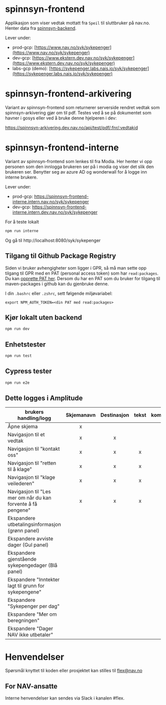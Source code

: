 # spinnsyn-frontend
Applikasjon som viser vedtak mottatt fra `Speil` til sluttbruker på nav.no. Henter data fra [spinnsyn-backend](https://github.com/navikt/spinnsyn-backend).

Lever under:

- prod-gcp: [https://www.nav.no/syk/sykepenger](https://www.nav.no/syk/sykepenger)
- dev-gcp: [https://www.ekstern.dev.nav.no/syk/sykepenger](https://www.ekstern.dev.nav.no/syk/sykepenger)
- labs-gcp (demo): [https://sykepenger.labs.nais.io/syk/sykepenger](https://sykepenger.labs.nais.io/syk/sykepenger)

# spinnsyn-frontend-arkivering
Variant av spinnsyn-frontend som returnerer serverside rendret vedtak som spinnsyn-arkivering gjør om til pdf.
Testes ved å se på dokumentet som havner i gosys eller ved å bruke denne hjelperen i dev:

https://spinnsyn-arkivering.dev.nav.no/api/test/pdf/:fnr/:vedtakid

# spinnsyn-frontend-interne
Variant av spinnsyn-frontend som lenkes til fra Modia. Her henter vi opp personen som den innlogga brukeren ser på i modia og viser det slik den brukeren ser.
Benytter seg av azure AD og wonderwall for å logge inn interne brukere.

Lever under:

- prod-gcp: https://spinnsyn-frontend-interne.intern.nav.no/syk/sykepenger
- dev-gcp: https://spinnsyn-frontend-interne.intern.dev.nav.no/syk/sykepenger


For å teste lokalt
```sh
npm run interne
```
Og gå til http://localhost:8080/syk/sykepenger

## Tilgang til Github Package Registry

Siden vi bruker avhengigheter som ligger i GPR, så må man sette opp tilgang til GPR med en PAT (personal access token) som har `read:packages`. Du kan [opprette PAT her](https://github.com/settings/tokens). Dersom du har en PAT som du bruker for tilgang til maven-packages i github kan du gjenbruke denne.

I din `.bashrc` eller `.zshrc`, sett følgende miljøvariabel:

`export NPM_AUTH_TOKEN=<din PAT med read:packages>`

## Kjør lokalt uten backend

```sh
npm run dev
```


## Enhetstester

```sh
npm run test
```

## Cypress tester

```sh
npm run e2e
```

## Dette logges i Amplitude

| brukers handling/logg                                        | Skjemanavn | Destinasjon | tekst | komponent | Tidligere lest | Revurdert | Annulert | Refusjon | Brukerutbetaling | Flere vedtK |
|--------------------------------------------------------------|:----------:|:-----------:|:-----:|:---------:|:--------------:|:---------:|:--------:|:--------:|:----------------:|:-----------:|
| Åpne skjema                                                  |     x      |             |       |           |                |           |          |    x     |        x         |      X      |
| Navigasjon til et vedtak                                     |     x      |      x      |       |           |       x        |     x     |    x     |          |                  |             |
| Navigasjon til "kontakt oss"                                 |     x      |      x      |   x   |           |                |           |          |          |                  |             |
| Navigasjon til "retten til å klage"                          |     x      |      x      |   x   |           |                |           |          |          |                  |             |
| Navigasjon til "klage veilederen"                            |     x      |      x      |   x   |           |                |           |          |          |                  |             |
| Navigasjon til "Les mer om når du kan forvente å få pengene" |     x      |      x      |   x   |           |                |           |          |          |                  |             |
| Ekspandere utbetalingsinformasjon (grønn panel)              |            |             |       |     x     |                |           |          |          |                  |             |
| Ekspandere avviste dager (Gul panel)                         |            |             |       |     x     |                |           |          |          |                  |             |
| Ekspandere gjenstående sykepengedager (Blå panel)            |            |             |       |     x     |                |           |          |          |                  |             |
| Ekspandere "Inntekter lagt til grunn for sykepengene"        |            |             |       |     x     |                |           |          |          |                  |             |
| Ekspandere "Sykepenger per dag"                              |            |             |       |     x     |                |           |          |          |                  |             |
| Ekspandere "Mer om beregningen"                              |            |             |       |     x     |                |           |          |          |                  |             |
| Ekspandere "Dager NAV ikke utbetaler"                        |            |             |       |     x     |                |           |          |          |                  |             |


# Henvendelser

Spørsmål knyttet til koden eller prosjektet kan stilles til flex@nav.no

## For NAV-ansatte

Interne henvendelser kan sendes via Slack i kanalen #flex.

